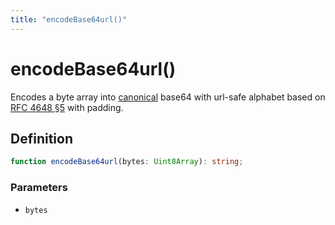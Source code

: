 ```yaml
---
title: "encodeBase64url()"
---
```


# encodeBase64url()

Encodes a byte array into [canonical](https://datatracker.ietf.org/doc/html/rfc4648#autoid-8) base64 with url-safe alphabet based on [RFC 4648 §5](https://datatracker.ietf.org/doc/html/rfc4648#autoid-10) with padding.

## Definition

```ts
function encodeBase64url(bytes: Uint8Array): string;
```

### Parameters

- `bytes`
